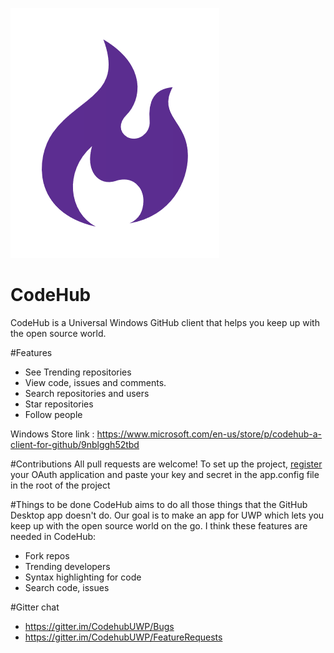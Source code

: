 ![codehub-logo](/CodeHub/Assets/Images/appLogoPurple.png?raw=true)
# CodeHub
CodeHub is a Universal Windows GitHub client that helps you keep up with the open source world.

#Features
* See Trending repositories
* View code, issues and comments. 
* Search repositories and users
* Star repositories
* Follow people

Windows Store link : https://www.microsoft.com/en-us/store/p/codehub-a-client-for-github/9nblggh52tbd

#Contributions
All pull requests are welcome!
To set up the project, [register](https://github.com/settings/developers) your OAuth application and paste your key and secret in the app.config file in the root of the project

#Things to be done
CodeHub aims to do all those things that the GitHub Desktop app doesn't do. Our goal is to make an app for UWP which lets you keep up with the open source world on the go.
I think these features are needed in CodeHub:
* Fork repos
* Trending developers
* Syntax highlighting for code
* Search code, issues

#Gitter chat
* https://gitter.im/CodehubUWP/Bugs
* https://gitter.im/CodehubUWP/FeatureRequests
